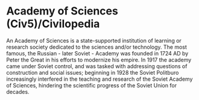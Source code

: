 # Academy of Sciences (Civ5)/Civilopedia

An Academy of Sciences is a state-supported institution of learning or research society dedicated to the sciences and/or technology. The most famous, the Russian - later Soviet - Academy was founded in 1724 AD by Peter the Great in his efforts to modernize his empire. In 1917 the academy came under Soviet control, and was tasked with addressing questions of construction and social issues; beginning in 1928 the Soviet Politburo increasingly interfered in the teaching and research of the Soviet Academy of Sciences, hindering the scientific progress of the Soviet Union for decades.